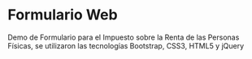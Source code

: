 # Formulario Web 
Demo de Formulario para el Impuesto sobre la Renta de las Personas Físicas, se utilizaron las tecnologías Bootstrap, CSS3, HTML5 y jQuery


